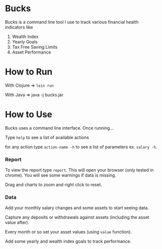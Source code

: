 # Bucks #

Bucks is a command line tool I use to track various financial health indicators like

1. Wealth Index
2. Yearly Goals
3. Tax Free Saving Limits
4. Asset Performance

# How to Run #

With Clojure => `lein run`

With Java => java -j bucks.jar

# How to Use #

Bucks uses a command line interface. Once running...

Type `help` to see a list of available actions

for any action type ``action-name -h`` to see a list of parameters ex. `salary -h`.

### Report ###

To view the report type `report`. This will open your browser (only tested in chrome). You will see some warnings if data is missing.

Drag and charts to zoom and right click to reset.

### Data ###

Add your monthly salary changes and some assets to start seeing data.

Capture any deposits or withdrawals against assets (including the asset value after).

Every month or so set your asset values (using `value` function).

Add some yearly and wealth index goals to track performance.
